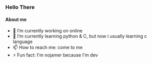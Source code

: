 ### Hello There

#### About me

- 🔭 I’m currently working on online
- 🌱 I’m currently learning python & C, but now i usually learning c language
- 📫 How to reach me: come to me
- ⚡ Fun fact: I'm nojamer because I'm dev
